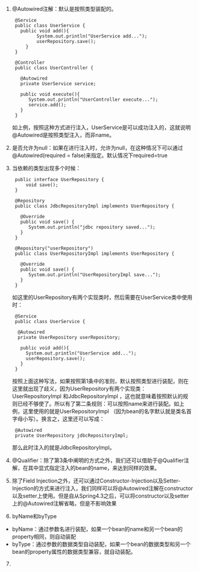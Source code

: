 1. @Autowired注解：默认是按照类型装配的。

	    @Service  
		public class UserService {  
		  public void add(){  
		        System.out.println("UserService add...");  
		        userRepository.save();  
		    }  
		}
	
		@Controller  
		public class UserController {  
		  
		  @Autowired  
		  private UserService service;  
		  
		  public void execute(){  
		     System.out.println("UserController execute...");  
		     service.add();  
		  }  
		}
	  如上例，按照这种方式进行注入，UserService是可以成功注入的，这就说明@Autowired是按照类型注入，而非name。
2. 是否允许为null：如果在进行注入时，允许为null，在这种情况下可以通过@Autowired(required = false)来指定。默认情况下required=true
3. 当依赖的类型出现多个时候：

		public interface UserRepository {  
		    void save();  
		}
		
		@Repository  
		public class JdbcRepositoryImpl implements UserRepository {  
		  
		  @Override  
		  public void save() {  
		     System.out.println("jdbc repository saved...");  
		  }  
		}
		
		@Repository("userRepository")  
		public class UserRepositoryImpl implements UserRepository {  
		  
		  @Override  
		  public void save() {  
		     System.out.println("UserRepositoryImpl save...");  
		  }  
		}
	如这里的UserRepository有两个实现类时，然后需要在UserService类中使用时：

		@Service  
		public class UserService {  
		  
		 @Autowired  
		 private UserRepository userRepository;  
		 
		  public void add(){  
		    System.out.println("UserService add...");  
		    userRepository.save();  
		  }  
		}
	按照上面这种写法，如果按照第1条中的准则，默认按照类型进行装配，则在这里就出现了歧义，因为UserRepository有两个实现类：UserRepositoryImpl 和JdbcRepositoryImpl ，这也就意味着按照默认的规则已经不够使了。所以有了第二条规则：可以按照name来进行装配。如上例，这里使用的就是UserRepositoryImpl （因为bean的名字默认就是类名首字母小写）。换言之，这里还可以写成：

		@Autowired  
		private UserRepository jdbcRepositoryImpl;
	那么此时注入的就是JdbcRepositoryImpl。
4. @Qualifier：除了第3条中阐明的方式之外，我们还可以借助于@Qualifier注解，在其中显式指定注入的bean的name，来达到同样的效果。
5. 除了Field Injection之外，还可以通过Constructor-Injection以及Setter-Injection的方式来进行注入，我们同样可以将@Autowired注解在constructor以及setter上使用。但是自从Spring4.3之后，可以将constructor以及setter上的@Autowired注解省略，但是不影响效果
6. byName和byType
- byName：通过参数名进行装配，如果一个bean的name和另一个bean的property相同，则自动装配
- byType：通过参数的数据类型自动装配，如果一个bean的数据类型和另一个bean的property属性的数据类型兼容，就自动装配。
7. 
<!--stackedit_data:
eyJoaXN0b3J5IjpbLTE0MTQ4NTQxNjQsMTkyMDI2MzkwNiwxMj
kwMDI0MDg1LC0yMDg4NzQ2NjEyXX0=
-->
